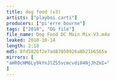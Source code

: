 ```yaml
---
title: dog food (v3)
artists: ["playboi carti"]
producers: ["pi'erre bourne"]
tags: ["2018", "OG file"]
file_name: Dog Food DC Main Mix-V3.m4a
leaked: 2018-10-14
length: 2:10
md5: 8fd5826f2e7ad87050926a8b21b6565a
mirrors: [
"aHR0cHM6Ly9kYnJlZS5vcmcvdi84NjJhZmI="
]
---
```

